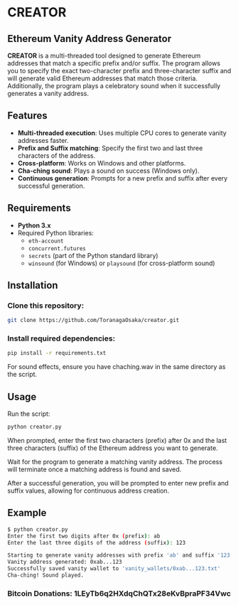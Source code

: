 

# CREATOR

## Ethereum Vanity Address Generator

**CREATOR** is a multi-threaded tool designed to generate Ethereum addresses that match a specific prefix and/or suffix. The program allows you to specify the exact two-character prefix and three-character suffix and will generate valid Ethereum addresses that match those criteria. Additionally, the program plays a celebratory sound when it successfully generates a vanity address.

## Features
- **Multi-threaded execution**: Uses multiple CPU cores to generate vanity addresses faster.
- **Prefix and Suffix matching**: Specify the first two and last three characters of the address.
- **Cross-platform**: Works on Windows and other platforms.
- **Cha-ching sound**: Plays a sound on success (Windows only).
- **Continuous generation**: Prompts for a new prefix and suffix after every successful generation.

## Requirements
- **Python 3.x**
- Required Python libraries:
  - `eth-account`
  - `concurrent.futures`
  - `secrets` (part of the Python standard library)
  - `winsound` (for Windows) or `playsound` (for cross-platform sound)

## Installation

### Clone this repository:

```bash
git clone https://github.com/ToranagaOsaka/creator.git
```
### Install required dependencies:
```bash
pip install -r requirements.txt
```
For sound effects, ensure you have chaching.wav in the same directory as the script.

## Usage
Run the script:
``` bash
python creator.py
```
When prompted, enter the first two characters (prefix) after 0x and the last three characters (suffix) of the Ethereum address you want to generate.

Wait for the program to generate a matching vanity address. The process will terminate once a matching address is found and saved.

After a successful generation, you will be prompted to enter new prefix and suffix values, allowing for continuous address creation.

## Example
``` bash
$ python creator.py
Enter the first two digits after 0x (prefix): ab
Enter the last three digits of the address (suffix): 123

Starting to generate vanity addresses with prefix 'ab' and suffix '123' using multiple threads...
Vanity address generated: 0xab...123
Successfully saved vanity wallet to 'vanity_wallets/0xab...123.txt'
Cha-ching! Sound played.
```
### Bitcoin Donations: 1LEyTb6q2HXdqChQTx28eKvBpraPF34Vwc

